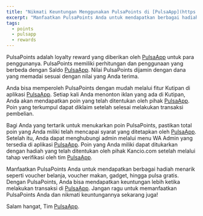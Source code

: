 ```yaml
---
title: "Nikmati Keuntungan Menggunakan PulsaPoints di [PulsaApp](https://play.google.com/store/apps/details?id=com.kancio.indonesia)"
excerpt: "Manfaatkan PulsaPoints Anda untuk mendapatkan berbagai hadiah menarik"
tags:
  - points
  - pulsapp
  - rewards
---
```


PulsaPoints adalah loyalty reward yang diberikan oleh [PulsaApp](https://play.google.com/store/apps/details?id=com.kancio.indonesia) untuk para penggunanya. PulsaPoints memiliki perhitungan dan penggunaan yang berbeda dengan Saldo [PulsaApp](https://play.google.com/store/apps/details?id=com.kancio.indonesia). Nilai PulsaPoints dijamin dengan dana yang memadai sesuai dengan nilai yang Anda terima.

Anda bisa memperoleh PulsaPoints dengan mudah melalui fitur Kutipan di aplikasi [PulsaApp](https://play.google.com/store/apps/details?id=com.kancio.indonesia). Setiap kali Anda menonton iklan yang ada di Kutipan, Anda akan mendapatkan poin yang telah ditentukan oleh pihak [PulsaApp](https://play.google.com/store/apps/details?id=com.kancio.indonesia). Poin yang terkumpul dapat diklaim setelah selesai melakukan transaksi pembelian.

Bagi Anda yang tertarik untuk menukarkan poin PulsaPoints, pastikan total poin yang Anda miliki telah mencapai syarat yang ditetapkan oleh [PulsaApp](https://play.google.com/store/apps/details?id=com.kancio.indonesia). Setelah itu, Anda dapat menghubungi admin melalui menu WA Admin yang tersedia di aplikasi [PulsaApp](https://play.google.com/store/apps/details?id=com.kancio.indonesia). Poin yang Anda miliki dapat ditukarkan dengan hadiah yang telah ditentukan oleh pihak Kancio.com setelah melalui tahap verifikasi oleh tim [PulsaApp](https://play.google.com/store/apps/details?id=com.kancio.indonesia).

Manfaatkan PulsaPoints Anda untuk mendapatkan berbagai hadiah menarik seperti voucher belanja, voucher makan, gadget, hingga pulsa gratis. Dengan PulsaPoints, Anda bisa mendapatkan keuntungan lebih ketika melakukan transaksi di [PulsaApp](https://play.google.com/store/apps/details?id=com.kancio.indonesia). Jangan ragu untuk memanfaatkan PulsaPoints Anda dan nikmati keuntungannya sekarang juga!

Salam hangat,
Tim [PulsaApp](https://play.google.com/store/apps/details?id=com.kancio.indonesia).